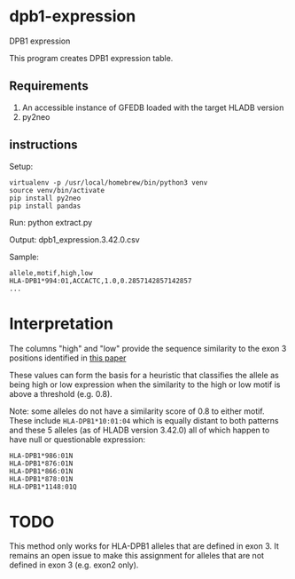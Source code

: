 # dpb1-expression
DPB1 expression


This program creates DPB1 expression table.

## Requirements

1. An accessible instance of GFEDB loaded with the target HLADB version 
2. py2neo

## instructions
Setup:
```
virtualenv -p /usr/local/homebrew/bin/python3 venv
source venv/bin/activate
pip install py2neo
pip install pandas
```
Run:
python extract.py 


Output:
dpb1_expression.3.42.0.csv

Sample:
```
allele,motif,high,low
HLA-DPB1*994:01,ACCACTC,1.0,0.2857142857142857
...
```

# Interpretation

The columns "high" and "low" provide the sequence similarity to the exon 3 positions identified in [this paper](https://doi.org/10.1016/j.humimm.2017.11.001)

These values can form the basis for a heuristic that classifies the allele as being high or low expression when the similarity to the high or low motif is above a threshold (e.g. 0.8).

Note: some alleles do not have a similarity score of 0.8 to either motif.  These include ```HLA-DPB1*10:01:04``` which is equally distant to both patterns and these 5 alleles (as of HLADB version 3.42.0) all of which happen to have null or questionable expression:
```
HLA-DPB1*986:01N
HLA-DPB1*876:01N
HLA-DPB1*866:01N
HLA-DPB1*878:01N
HLA-DPB1*1148:01Q
```

# TODO

This method only works for HLA-DPB1 alleles that are defined in exon 3.
It remains an open issue to make this assignment for alleles that are not defined in exon 3 (e.g. exon2 only).
